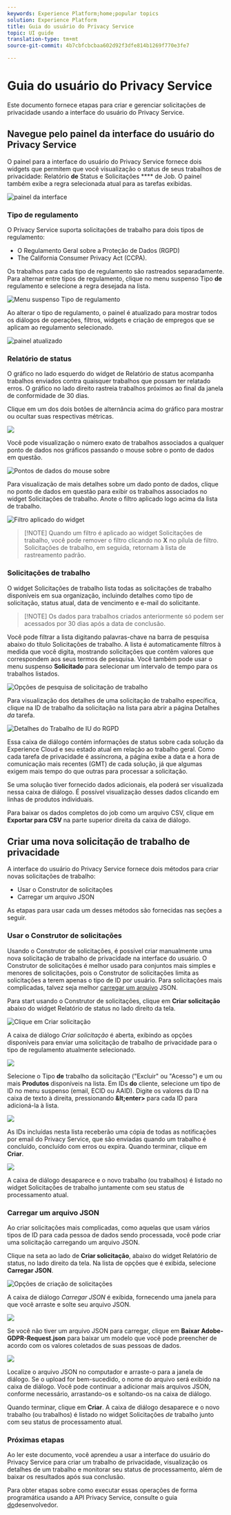 ```yaml
---
keywords: Experience Platform;home;popular topics
solution: Experience Platform
title: Guia do usuário do Privacy Service
topic: UI guide
translation-type: tm+mt
source-git-commit: 4b7cbfcbcbaa602d92f3dfe814b1269f770e3fe7

---
```



# Guia do usuário do Privacy Service

Este documento fornece etapas para criar e gerenciar solicitações de privacidade usando a interface do usuário do Privacy Service.

## Navegue pelo painel da interface do usuário do Privacy Service

O painel para a interface do usuário do Privacy Service fornece dois widgets que permitem que você visualização o status de seus trabalhos de privacidade: Relatório **de** Status e Solicitações **** de Job. O painel também exibe a regra selecionada atual para as tarefas exibidas.

![painel da interface](../images/user-guide/dashboard.png)

### Tipo de regulamento

O Privacy Service suporta solicitações de trabalho para dois tipos de regulamento:

* O Regulamento Geral sobre a Proteção de Dados (RGPD)
* The California Consumer Privacy Act (CCPA).

Os trabalhos para cada tipo de regulamento são rastreados separadamente. Para alternar entre tipos de regulamento, clique no menu suspenso Tipo **de** regulamento e selecione a regra desejada na lista.

![Menu suspenso Tipo de regulamento](../images/user-guide/regulation.png)

Ao alterar o tipo de regulamento, o painel é atualizado para mostrar todos os diálogos de operações, filtros, widgets e criação de empregos que se aplicam ao regulamento selecionado.

![painel atualizado](../images/user-guide/dashboard-update.png)

### Relatório de status

O gráfico no lado esquerdo do widget de Relatório de status acompanha trabalhos enviados contra quaisquer trabalhos que possam ter relatado erros. O gráfico no lado direito rastreia trabalhos próximos ao final da janela de conformidade de 30 dias.

Clique em um dos dois botões de alternância acima do gráfico para mostrar ou ocultar suas respectivas métricas.

![](../images/user-guide/hide-errors.png)

Você pode visualização o número exato de trabalhos associados a qualquer ponto de dados nos gráficos passando o mouse sobre o ponto de dados em questão.

![Pontos de dados do mouse sobre](../images/user-guide/mouse-over.png)

Para visualização de mais detalhes sobre um dado ponto de dados, clique no ponto de dados em questão para exibir os trabalhos associados no widget Solicitações de trabalho. Anote o filtro aplicado logo acima da lista de trabalho.

![Filtro aplicado do widget](../images/user-guide/apply-filter.png)

>[!NOTE] Quando um filtro é aplicado ao widget Solicitações de trabalho, você pode remover o filtro clicando no **X** no pílula de filtro. Solicitações de trabalho, em seguida, retornam à lista de rastreamento padrão.

### Solicitações de trabalho

O widget Solicitações de trabalho lista todas as solicitações de trabalho disponíveis em sua organização, incluindo detalhes como tipo de solicitação, status atual, data de vencimento e e-mail do solicitante.

>[!NOTE] Os dados para trabalhos criados anteriormente só podem ser acessados por 30 dias após a data de conclusão.

Você pode filtrar a lista digitando palavras-chave na barra de pesquisa abaixo do título Solicitações de trabalho. A lista é automaticamente filtros à medida que você digita, mostrando solicitações que contêm valores que correspondem aos seus termos de pesquisa. Você também pode usar o menu suspenso **Solicitado** para selecionar um intervalo de tempo para os trabalhos listados.

![Opções de pesquisa de solicitação de trabalho](../images/user-guide/job-search.png)

Para visualização dos detalhes de uma solicitação de trabalho específica, clique na ID de trabalho da solicitação na lista para abrir a página Detalhes *da* tarefa.

![Detalhes do Trabalho de IU do RGPD](../images/user-guide/job-details.png)

Essa caixa de diálogo contém informações de status sobre cada solução da Experience Cloud e seu estado atual em relação ao trabalho geral. Como cada tarefa de privacidade é assíncrona, a página exibe a data e a hora de comunicação mais recentes (GMT) de cada solução, já que algumas exigem mais tempo do que outras para processar a solicitação.

Se uma solução tiver fornecido dados adicionais, ela poderá ser visualizada nessa caixa de diálogo. É possível visualização desses dados clicando em linhas de produtos individuais.

Para baixar os dados completos do job como um arquivo CSV, clique em **Exportar para CSV** na parte superior direita da caixa de diálogo.

## Criar uma nova solicitação de trabalho de privacidade

A interface do usuário do Privacy Service fornece dois métodos para criar novas solicitações de trabalho:

* Usar o Construtor de solicitações
* Carregar um arquivo JSON

As etapas para usar cada um desses métodos são fornecidas nas seções a seguir.

### Usar o Construtor de solicitações

Usando o Construtor de solicitações, é possível criar manualmente uma nova solicitação de trabalho de privacidade na interface do usuário. O Construtor de solicitações é melhor usado para conjuntos mais simples e menores de solicitações, pois o Construtor de solicitações limita as solicitações a terem apenas o tipo de ID por usuário. Para solicitações mais complicadas, talvez seja melhor [carregar um arquivo](#upload-a-json-file) JSON.

Para start usando o Construtor de solicitações, clique em **Criar solicitação** abaixo do widget Relatório de status no lado direito da tela.

![Clique em Criar solicitação](../images/user-guide/create-request.png)

A caixa de diálogo *Criar solicitação* é aberta, exibindo as opções disponíveis para enviar uma solicitação de trabalho de privacidade para o tipo de regulamento atualmente selecionado.

![](../images/user-guide/request-builder.png)

Selecione o Tipo **de** trabalho da solicitação (&quot;Excluir&quot; ou &quot;Acesso&quot;) e um ou mais **Produtos** disponíveis na lista. Em IDs **do** cliente, selecione um tipo de ID no menu suspenso (email, ECID ou AAID). Digite os valores da ID na caixa de texto à direita, pressionando **\&lt;enter>** para cada ID para adicioná-la à lista.

![](../images/user-guide/request-builder-fillout.png)

As IDs incluídas nesta lista receberão uma cópia de todas as notificações por email do Privacy Service, que são enviadas quando um trabalho é concluído, concluído com erros ou expira. Quando terminar, clique em **Criar**.

![](../images/user-guide/request-builder-create.png)

A caixa de diálogo desaparece e o novo trabalho (ou trabalhos) é listado no widget Solicitações de trabalho juntamente com seu status de processamento atual.

### Carregar um arquivo JSON

Ao criar solicitações mais complicadas, como aquelas que usam vários tipos de ID para cada pessoa de dados sendo processada, você pode criar uma solicitação carregando um arquivo JSON.

Clique na seta ao lado de **Criar solicitação**, abaixo do widget Relatório de status, no lado direito da tela. Na lista de opções que é exibida, selecione **Carregar JSON**.

![Opções de criação de solicitações](../images/user-guide/create-options.png)

A caixa de diálogo *Carregar JSON* é exibida, fornecendo uma janela para que você arraste e solte seu arquivo JSON.

![](../images/user-guide/upload-json.png)

Se você não tiver um arquivo JSON para carregar, clique em **Baixar Adobe-GDPR-Request.json** para baixar um modelo que você pode preencher de acordo com os valores coletados de suas pessoas de dados.


![](../images/user-guide/privacy-template.png)


Localize o arquivo JSON no computador e arraste-o para a janela de diálogo. Se o upload for bem-sucedido, o nome do arquivo será exibido na caixa de diálogo. Você pode continuar a adicionar mais arquivos JSON, conforme necessário, arrastando-os e soltando-os na caixa de diálogo.

Quando terminar, clique em **Criar**. A caixa de diálogo desaparece e o novo trabalho (ou trabalhos) é listado no widget Solicitações _de_ trabalho junto com seu status de processamento atual.

### Próximas etapas

Ao ler este documento, você aprendeu a usar a interface do usuário do Privacy Service para criar um trabalho de privacidade, visualização os detalhes de um trabalho e monitorar seu status de processamento, além de baixar os resultados após sua conclusão.

Para obter etapas sobre como executar essas operações de forma programática usando a API Privacy Service, consulte o guia [do](../api/getting-started.md)desenvolvedor.